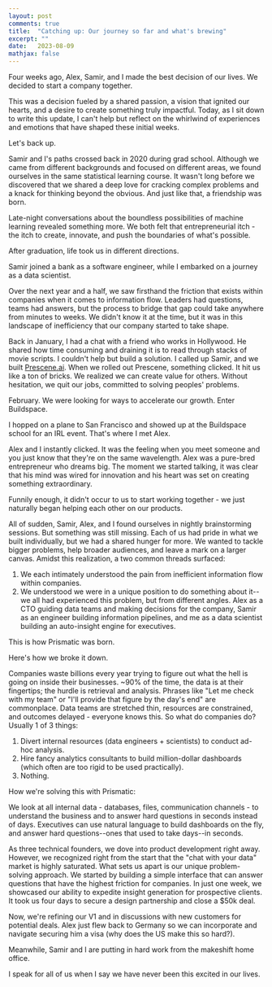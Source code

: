 ```yaml
---
layout: post
comments: true
title:  "Catching up: Our journey so far and what's brewing"
excerpt: ""
date:   2023-08-09
mathjax: false
---
```


Four weeks ago, Alex, Samir, and I made the best decision of our lives. We decided to start a company together.

This was a decision fueled by a shared passion, a vision that ignited our hearts, and a desire to create something truly impactful. Today, as I sit down to write this update, I can't help but reflect on the whirlwind of experiences and emotions that have shaped these initial weeks.

Let's back up.

Samir and I's paths crossed back in 2020 during grad school. Although we came from different backgrounds and focused on different areas, we found ourselves in the same statistical learning course. It wasn't long before we discovered that we shared a deep love for cracking complex problems and a knack for thinking beyond the obvious. And just like that, a friendship was born.

Late-night conversations about the boundless possibilities of machine learning revealed something more. We both felt that entrepreneurial itch - the itch to create, innovate, and push the boundaries of what's possible.

After graduation, life took us in different directions.

Samir joined a bank as a software engineer, while I embarked on a journey as a data scientist.

Over the next year and a half, we saw firsthand the friction that exists within companies when it comes to information flow. Leaders had questions, teams had answers, but the process to bridge that gap could take anywhere from minutes to weeks. We didn't know it at the time, but it was in this landscape of inefficiency that our company started to take shape.

Back in January, I had a chat with a friend who works in Hollywood. He shared how time consuming and draining it is to read through stacks of movie scripts. I couldn't help but build a solution. I called up Samir, and we built [Prescene.ai](https://prescene.ai). When we rolled out Prescene, something clicked. It hit us like a ton of bricks. We realized we can create value for others. Without hesitation, we quit our jobs, committed to solving peoples' problems. 

February. We were looking for ways to accelerate our growth. Enter Buildspace.

I hopped on a plane to San Francisco and showed up at the Buildspace school for an IRL event. That's where I met Alex. 

Alex and I instantly clicked. It was the feeling when you meet someone and you just know that they're on the same wavelength. Alex was a pure-bred entrepreneur who dreams big. The moment we started talking, it was clear that his mind was wired for innovation and his heart was set on creating something extraordinary.

Funnily enough, it didn't occur to us to start working together - we just naturally began helping each other on our products.

All of sudden, Samir, Alex, and I found ourselves in nightly brainstorming sessions. But something was still missing. Each of us had pride in what we built individually, but we had a shared hunger for more. We wanted to tackle bigger problems, help broader audiences, and leave a mark on a larger canvas. Amidst this realization, a two common threads surfaced:

1. We each intimately understood the pain from inefficient information flow within companies.
2. We understood we were in a unique position to do something about it--we all had experienced this problem, but from different angles. Alex as a CTO guiding data teams and making decisions for the company, Samir as an engineer building information pipelines, and me as a data scientist building an auto-insight engine for executives.

This is how Prismatic was born.

Here's how we broke it down.

Companies waste billions every year trying to figure out what the hell is going on inside their businesses. ~90% of the time, the data is at their fingertips; the hurdle is retrieval and analysis. Phrases like "Let me check with my team" or "I'll provide that figure by the day's end" are commonplace. Data teams are stretched thin, resources are constrained, and outcomes delayed - everyone knows this. So what do companies do? Usually 1 of 3 things:
1. Divert internal resources (data engineers + scientists) to conduct ad-hoc analysis.
2. Hire fancy analytics consultants to build million-dollar dashboards (which often are too rigid to be used practically).
3. Nothing.

How we're solving this with Prismatic:

We look at all internal data - databases, files, communication channels - to understand the business and to answer hard questions in seconds instead of days. Executives can use natural language to build dashboards on the fly, and answer hard questions--ones that used to take days--in seconds.

As three technical founders, we dove into product development right away. However, we recognized right from the start that the "chat with your data" market is highly saturated. What sets us apart is our unique problem-solving approach. We started by building a simple interface that can answer questions that have the highest friction for companies. In just one week, we showcased our ability to expedite insight generation for prospective clients. It took us four days to secure a design partnership and close a $50k deal.

Now, we're refining our V1 and in discussions with new customers for potential deals. Alex just flew back to Germany so we can incorporate and navigate securing him a visa (why does the US make this so hard?).

Meanwhile, Samir and I are putting in hard work from the makeshift home office.

I speak for all of us when I say we have never been this excited in our lives.